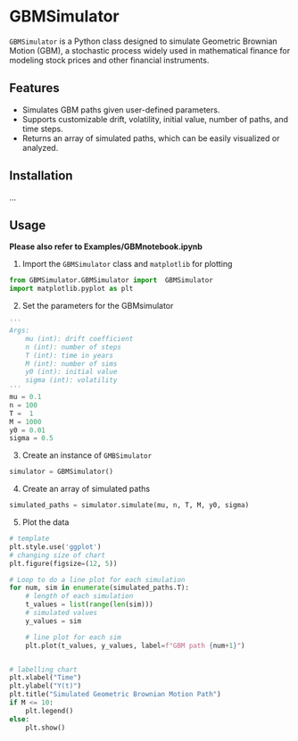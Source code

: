 # GBMSimulator

`GBMSimulator` is a Python class designed to simulate Geometric Brownian Motion (GBM), a stochastic process widely used in mathematical finance for modeling stock prices and other financial instruments.

## Features

* Simulates GBM paths given user-defined parameters.
* Supports customizable drift, volatility, initial value, number of paths, and time steps.
* Returns an array of simulated paths, which can be easily visualized or analyzed.

## Installation

...

## Usage

**Please also refer to Examples/GBMnotebook.ipynb**

1. Import the `GBMSimulator` class and `matplotlib` for plotting

```python
from GBMSimulator.GBMSimulator import  GBMSimulator
import matplotlib.pyplot as plt
```

2. Set the parameters for the GBMsimulator

```python
'''
Args:
    mu (int): drift coefficient
    n (int): number of steps
    T (int): time in years
    M (int): number of sims
    y0 (int): initial value
    sigma (int): volatility
'''
mu = 0.1
n = 100
T =  1
M = 1000
y0 = 0.01
sigma = 0.5
```

3. Create an instance of `GMBSimulator`

```python
simulator = GBMSimulator()
```

4. Create an array of simulated paths

```python
simulated_paths = simulator.simulate(mu, n, T, M, y0, sigma)
```

5. Plot the data

```python
# template
plt.style.use('ggplot') 
# changing size of chart
plt.figure(figsize=(12, 5))

# Loop to do a line plot for each simulation
for num, sim in enumerate(simulated_paths.T):
    # length of each simulation
    t_values = list(range(len(sim)))
    # simulated values
    y_values = sim

    # line plot for each sim
    plt.plot(t_values, y_values, label=f"GBM path {num+1}")


# labelling chart
plt.xlabel("Time")
plt.ylabel("Y(t)")
plt.title("Simulated Geometric Brownian Motion Path")
if M <= 10:
    plt.legend()
else:
    plt.show()
```


